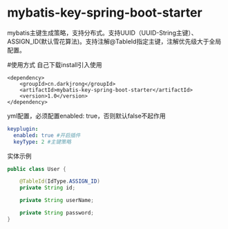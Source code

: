 # mybatis-key-spring-boot-starter
mybatis主键生成策略，支持分布式。支持UUID（UUID-String主键）、ASSIGN_ID(默认雪花算法)。支持注解@TableId指定主键，注解优先级大于全局配置。

#使用方式
自己下载install引入使用

```
<dependency>
    <groupId>cn.darkjrong</groupId>
    <artifactId>mybatis-key-spring-boot-starter</artifactId>
    <version>1.0</version>
</dependency>
```

yml配置，必须配置enabled: true，否则默认false不起作用
```yml
keyplugin:
  enabled: true #开启插件
  keyType: 2 #主键策略
```

实体示例
```java
public class User {

    @TableId(IdType.ASSIGN_ID)
    private String id;

    private String userName;

    private String password;
}

```
